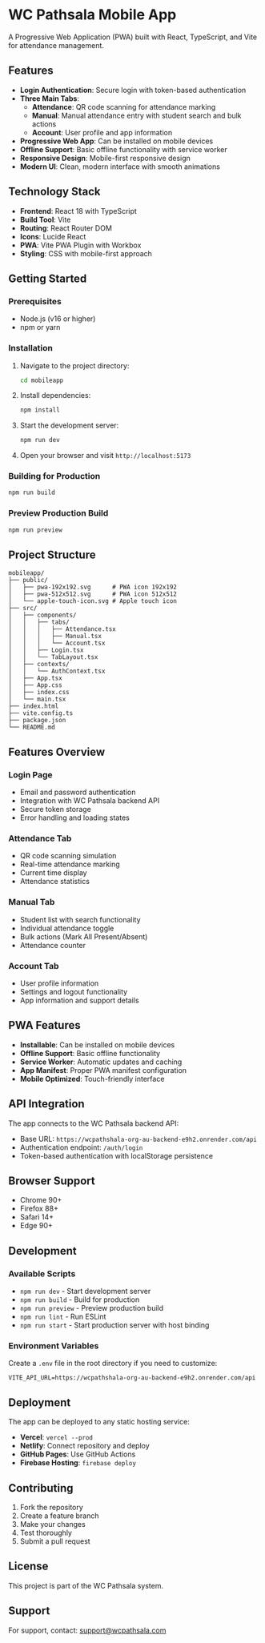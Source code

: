 # WC Pathsala Mobile App

A Progressive Web Application (PWA) built with React, TypeScript, and Vite for attendance management.

## Features

- **Login Authentication**: Secure login with token-based authentication
- **Three Main Tabs**:
  - **Attendance**: QR code scanning for attendance marking
  - **Manual**: Manual attendance entry with student search and bulk actions
  - **Account**: User profile and app information
- **Progressive Web App**: Can be installed on mobile devices
- **Offline Support**: Basic offline functionality with service worker
- **Responsive Design**: Mobile-first responsive design
- **Modern UI**: Clean, modern interface with smooth animations

## Technology Stack

- **Frontend**: React 18 with TypeScript
- **Build Tool**: Vite
- **Routing**: React Router DOM
- **Icons**: Lucide React
- **PWA**: Vite PWA Plugin with Workbox
- **Styling**: CSS with mobile-first approach

## Getting Started

### Prerequisites

- Node.js (v16 or higher)
- npm or yarn

### Installation

1. Navigate to the project directory:
   ```bash
   cd mobileapp
   ```

2. Install dependencies:
   ```bash
   npm install
   ```

3. Start the development server:
   ```bash
   npm run dev
   ```

4. Open your browser and visit `http://localhost:5173`

### Building for Production

```bash
npm run build
```

### Preview Production Build

```bash
npm run preview
```

## Project Structure

```
mobileapp/
├── public/
│   ├── pwa-192x192.svg      # PWA icon 192x192
│   ├── pwa-512x512.svg      # PWA icon 512x512
│   └── apple-touch-icon.svg # Apple touch icon
├── src/
│   ├── components/
│   │   ├── tabs/
│   │   │   ├── Attendance.tsx
│   │   │   ├── Manual.tsx
│   │   │   └── Account.tsx
│   │   ├── Login.tsx
│   │   └── TabLayout.tsx
│   ├── contexts/
│   │   └── AuthContext.tsx
│   ├── App.tsx
│   ├── App.css
│   ├── index.css
│   └── main.tsx
├── index.html
├── vite.config.ts
├── package.json
└── README.md
```

## Features Overview

### Login Page
- Email and password authentication
- Integration with WC Pathsala backend API
- Secure token storage
- Error handling and loading states

### Attendance Tab
- QR code scanning simulation
- Real-time attendance marking
- Current time display
- Attendance statistics

### Manual Tab
- Student list with search functionality
- Individual attendance toggle
- Bulk actions (Mark All Present/Absent)
- Attendance counter

### Account Tab
- User profile information
- Settings and logout functionality
- App information and support details

## PWA Features

- **Installable**: Can be installed on mobile devices
- **Offline Support**: Basic offline functionality
- **Service Worker**: Automatic updates and caching
- **App Manifest**: Proper PWA manifest configuration
- **Mobile Optimized**: Touch-friendly interface

## API Integration

The app connects to the WC Pathsala backend API:
- Base URL: `https://wcpathshala-org-au-backend-e9h2.onrender.com/api`
- Authentication endpoint: `/auth/login`
- Token-based authentication with localStorage persistence

## Browser Support

- Chrome 90+
- Firefox 88+
- Safari 14+
- Edge 90+

## Development

### Available Scripts

- `npm run dev` - Start development server
- `npm run build` - Build for production
- `npm run preview` - Preview production build
- `npm run lint` - Run ESLint
- `npm run start` - Start production server with host binding

### Environment Variables

Create a `.env` file in the root directory if you need to customize:

```env
VITE_API_URL=https://wcpathshala-org-au-backend-e9h2.onrender.com/api
```

## Deployment

The app can be deployed to any static hosting service:

- **Vercel**: `vercel --prod`
- **Netlify**: Connect repository and deploy
- **GitHub Pages**: Use GitHub Actions
- **Firebase Hosting**: `firebase deploy`

## Contributing

1. Fork the repository
2. Create a feature branch
3. Make your changes
4. Test thoroughly
5. Submit a pull request

## License

This project is part of the WC Pathsala system.

## Support

For support, contact: support@wcpathsala.com

